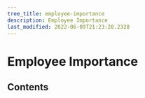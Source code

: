 ```yaml
---
tree_title: employee-importance
description: Employee Importance
last_modified: 2022-06-09T21:23:28.2328
---
```


# Employee Importance

## Contents
